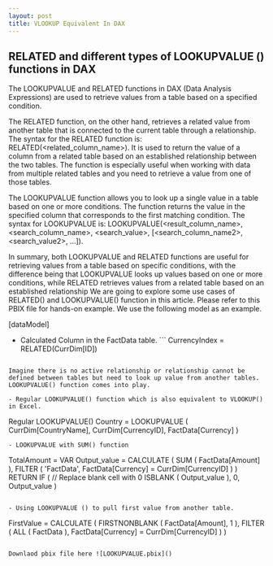 ```yaml
---
layout: post
title: VLOOKUP Equivalent In DAX
---
```


## **RELATED and different types of LOOKUPVALUE () functions in DAX**

The LOOKUPVALUE and RELATED functions in DAX (Data Analysis Expressions) are used to retrieve values from a table based on a specified condition.

The RELATED function, on the other hand, retrieves a related value from another table that is connected to the current table through a relationship. The syntax for the RELATED function is: RELATED(<related_column_name>). It is used to return the value of a column from a related table based on an established relationship between the two tables. The function is especially useful when working with data from multiple related tables and you need to retrieve a value from one of those tables.

The LOOKUPVALUE function allows you to look up a single value in a table based on one or more conditions. The function returns the value in the specified column that corresponds to the first matching condition. The syntax for LOOKUPVALUE is: LOOKUPVALUE(<result_column_name>, <search_column_name>, <search_value>, [<search_column_name2>, <search_value2>, ...]).

In summary, both LOOKUPVALUE and RELATED functions are useful for retrieving values from a table based on specific conditions, with the difference being that LOOKUPVALUE looks up values based on one or more conditions, while RELATED retrieves values from a related table based on an established relationship
We are going to explore some use cases of RELATED() and LOOKUPVALUE() function in this article. 
Please refer to this PBIX file for hands-on example.
We use the following model as an example.

[dataModel]

- Calculated Column in the FactData table. 
                   ```
                    CurrencyIndex = RELATED(CurrDim[ID])
```

Imagine there is no active relationship or relationship cannot be defined between tables but need to look up value from another tables. LOOKUPVALUE() function comes into play. 

- Regular LOOKUPVALUE() function which is also equivalent to VLOOKUP() in Excel.
```
Regular LOOKUPVALUE() 
Country =
LOOKUPVALUE (
    CurrDim[CountryName],
    CurrDim[CurrencyID], FactData[Currency]
)
```
- LOOKUPVALUE with SUM() function 
```
TotalAmount = 
VAR Output_value =
    CALCULATE (
        SUM ( FactData[Amount] ),
        FILTER (
            'FactData',
            FactData[Currency] = CurrDim[CurrencyID]
        )
    )
RETURN
    IF (
// Replace blank cell with 0
        ISBLANK ( Output_value ),
        0,
        Output_value
    )
```

- Using LOOKUPVALUE () to pull first value from another table.
```
FirstValue =
CALCULATE (
    FIRSTNONBLANK (
        FactData[Amount],
        1
    ),
    FILTER (
        ALL ( FactData ),
        FactData[Currency] = CurrDim[CurrencyID]
    )
)
```

Downlaod pbix file here ![LOOKUPVALUE.pbix]()
